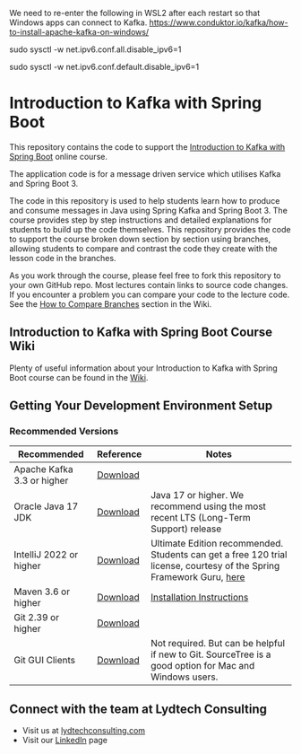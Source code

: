 We need to re-enter the following in WSL2
after each restart so that Windows apps can connect to Kafka.
https://www.conduktor.io/kafka/how-to-install-apache-kafka-on-windows/

sudo sysctl -w net.ipv6.conf.all.disable_ipv6=1

sudo sysctl -w net.ipv6.conf.default.disable_ipv6=1

# Introduction to Kafka with Spring Boot

This repository contains the code to support the [Introduction to Kafka with Spring Boot](https://www.udemy.com/course/introduction-to-kafka-with-spring-boot/?referralCode=15118530CA63AD1AF16D) online course.

The application code is for a message driven service which utilises Kafka and Spring Boot 3.

The code in this repository is used to help students learn how to produce and consume messages in Java using Spring Kafka and Spring Boot 3.
The course provides step by step instructions and detailed explanations for students to build up the code themselves.
This repository provides the code to support the course broken down section by section using branches, allowing students to
compare and contrast the code they create with the lesson code in the branches.

As you work through the course, please feel free to fork this repository to your own GitHub repo. Most lectures contain links
to source code changes. If you encounter a problem you can compare your code to the lecture code. See the [How to Compare Branches](https://github.com/lydtechconsulting/introduction-to-kafka-with-spring-boot/wiki#how-to-compare-branches) section in the Wiki.

## Introduction to Kafka with Spring Boot Course Wiki
Plenty of useful information about your Introduction to Kafka with Spring Boot course can be found in the [Wiki](https://github.com/lydtechconsulting/introduction-to-kafka-with-spring-boot/wiki).

## Getting Your Development Environment Setup
### Recommended Versions
| Recommended                | Reference                                                             | Notes                                                                                                                                                                                                                                                          |
|----------------------------|-----------------------------------------------------------------------|----------------------------------------------------------------------------------------------------------------------------------------------------------------------------------------------------------------------------------------------------------------|
| Apache Kafka 3.3 or higher | [Download](https://kafka.apache.org/downloads)                        |                                                                                                                                                                                    |
| Oracle Java 17 JDK         | [Download](https://www.oracle.com/java/technologies/downloads/#java17) | Java 17 or higher. We recommend using the most recent LTS (Long-Term Support) release                                                                                                                                                                          |
| IntelliJ 2022 or higher    | [Download](https://www.jetbrains.com/idea/download/)                  | Ultimate Edition recommended. Students can get a free 120 trial license, courtesy of the Spring Framework Guru, [here](https://github.com/springframeworkguru/spring5webapp/wiki/Which-IDE-to-Use%3F#how-do-i-get-the-free-120-day-trial-to-intellij-ultimate) |
| Maven 3.6 or higher        | [Download](https://maven.apache.org/download.cgi)                     | [Installation Instructions](https://maven.apache.org/install.html)                                                                                                                                                                                             |                                                                                                                 | **Note:** Use Version 5 or higher if using Java 11                                                                                                                                                                     |
| Git 2.39 or higher         | [Download](https://git-scm.com/downloads)                             |                                                                                                                                                                                                                                                                | 
| Git GUI Clients            | [Download](https://git-scm.com/downloads/guis)                        | Not required. But can be helpful if new to Git. SourceTree is a good option for Mac and Windows users.                                                                                                                                                         |

## Connect with the team at Lydtech Consulting
* Visit us at [lydtechconsulting.com](https://www.lydtechconsulting.com/)
* Visit our [LinkedIn](https://www.linkedin.com/company/lydtech-consulting) page
